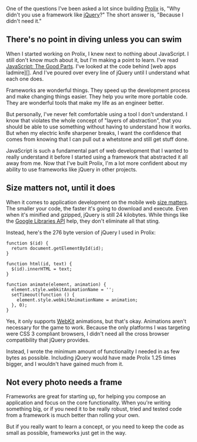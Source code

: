 <!--
title: You don't always need to frame things
date: 27 September 2010
slug: no-framework
tags: writing
-->

One of the questions I've been asked a lot since building [Prolix][] is, "Why
didn't you use a framework like [jQuery][]?" The short answer is, "Because I
didn't need it."

## There's no point in diving unless you can swim ##

When I started working on Prolix, I knew next to nothing about JavaScript. I
still don't know much about it, but I'm making a point to learn. I've read
[JavaScript: The Good Parts][]. I've looked at the code behind
[web apps Iadmire][]. And I've poured over every line of jQuery until I
understand what each one does.

Frameworks are wonderful things. They speed up the development process and make
changing things easier. They help you write more portable code. They are
wonderful tools that make my life as an engineer better.

But personally, I've never felt comfortable using a tool I don't understand.  I
know that violates the whole concept of "layers of abstraction", that you
should be able to use something without having to understand how it works. But
when my electric knife sharpener breaks, I want the confidence that comes from
knowing that I can pull out a whetstone and still get stuff done.

JavaScript is such a fundamental part of web development that I wanted to really
understand it before I started using a framework that abstracted it all away
from me. Now that I've built Prolix, I'm a lot more confident about my ability
to use frameworks like jQuery in other projects.

## Size matters not, until it does ##

When it comes to application development on the mobile web [size matters][]. The
smaller your code, the faster it's going to download and execute.  Even when
it's minified and gzipped, jQuery is still 24 kilobytes. While things like the
[Google Libraries API][] help, they don't eliminate all that sting.

Instead, here's the 276 byte version of jQuery I used in Prolix:

    function $(id) {
      return document.getElementById(id);
    }

    function html(id, text) {
      $(id).innerHTML = text;
    }

    function animate(element, animation) {
      element.style.webkitAnimationName = '';
      setTimeout(function () {
        element.style.webkitAnimationName = animation;
      }, 0);
    }

Yes, it only supports [WebKit][] animations, but that's okay. Animations aren't
necessary for the game to work. Because the only platforms I was targeting were
CSS 3 compliant browsers, I didn't need all the cross browser compatibility that
jQuery provides.

Instead, I wrote the minimum amount of functionality I needed in as few bytes as
possible. Including jQuery would have made Prolix 1.25 times bigger, and I
wouldn't have gained much from it.

## Not every photo needs a frame ##

Frameworks are great for starting up, for helping you compose an application and
focus on the core functionality. When you're writing something big, or if you
need it to be really robust, tried and tested code from a framework is much
better than rolling your own.

But if you really want to learn a concept, or you need to keep the code as small
as possible, frameworks just get in the way.

[Prolix]: http://prolix-app.com/ "A tweetable word search game for the iPhone and iPod touch"
[jQuery]: http://jquery.com/ "jQuery: The Write Less, Do More, JavaScript Library"
[JavaScript: The Good Parts]: http://oreilly.com/catalog/9780596517748 "JavaScript: The Good Parts - O'Reilly Media"
[web apps I admire]: http://everytimezone.com/ "Every Time Zone"
[size matters]: /2010/09/small-code "Frank Mitchell: Bytes matter on the mobile web"
[Google Libraries API]: http://code.google.com/apis/libraries/ "Google Code: A content distribution network for popular JavaScript libraries"
[WebKit]: http://webkit.org/ "The WebKit Open Source Project"
